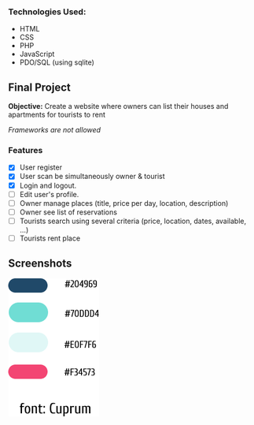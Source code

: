 ### Technologies Used:

* HTML
* CSS
* PHP
* JavaScript
* PDO/SQL (using sqlite)

## Final Project

**Objective:** Create a website where owners can list their houses and apartments for tourists to rent

*Frameworks are not allowed*

### Features

- [x] User register
- [x] User scan be simultaneously owner & tourist
- [x] Login and logout.
- [ ] Edit user's profile.
- [ ] Owner manage places (title, price per day, location, description)
- [ ] Owner see list of reservations
- [ ] Tourists search using several criteria (price, location, dates, available, ...)
- [ ] Tourists rent place

## Screenshots

<img src="https://github.com/bgarrido7/FEUP_LTW/blob/master/Final%20Project/mockups/brandbook.png">


